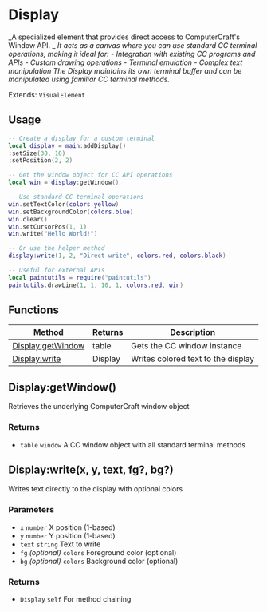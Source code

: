 # Display
_A specialized element that provides direct access to ComputerCraft's Window API. _
_It acts as a canvas where you can use standard CC terminal operations, making it ideal for:_
_- Integration with existing CC programs and APIs_
_- Custom drawing operations_
_- Terminal emulation_
_- Complex text manipulation_
_The Display maintains its own terminal buffer and can be manipulated using familiar CC terminal methods._

Extends: `VisualElement`

## Usage
```lua
-- Create a display for a custom terminal
local display = main:addDisplay()
:setSize(30, 10)
:setPosition(2, 2)

-- Get the window object for CC API operations
local win = display:getWindow()

-- Use standard CC terminal operations
win.setTextColor(colors.yellow)
win.setBackgroundColor(colors.blue)
win.clear()
win.setCursorPos(1, 1)
win.write("Hello World!")

-- Or use the helper method
display:write(1, 2, "Direct write", colors.red, colors.black)

-- Useful for external APIs
local paintutils = require("paintutils")
paintutils.drawLine(1, 1, 10, 1, colors.red, win)
```

## Functions

|Method|Returns|Description|
|---|---|---|
|[Display:getWindow](#display-getwindow)|table|Gets the CC window instance|
|[Display:write](#display-write-x-y-text-fg-bg)|Display|Writes colored text to the display|

## Display:getWindow()

Retrieves the underlying ComputerCraft window object

### Returns
* `table` `window` A CC window object with all standard terminal methods

## Display:write(x, y, text, fg?, bg?)

Writes text directly to the display with optional colors

### Parameters
* `x` `number` X position (1-based)
* `y` `number` Y position (1-based)
* `text` `string` Text to write
* `fg` *(optional)* `colors` Foreground color (optional)
* `bg` *(optional)* `colors` Background color (optional)

### Returns
* `Display` `self` For method chaining
